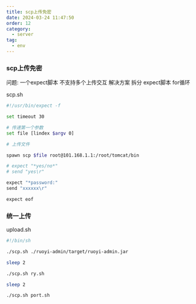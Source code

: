 ```yaml
---
title: scp上传免密
date: 2024-03-24 11:47:50
order: 12
category:
  - server
tag:
  - env
---
```


### scp上传免密

问题: 一个expect脚本 不支持多个上传交互
解决方案 拆分 expect脚本 for循环

scp.sh
```bash
#!/usr/bin/expect -f

set timeout 30

# 传递第一个参数
set file [lindex $argv 0]

# 上传文件

spawn scp $file root@101.168.1.1:/root/tomcat/bin

# expect "*yes/no*"
# send "yes\r"

expect "*password:"
send "xxxxxx\r"

expect eof
```

### 统一上传

upload.sh 
```bash
#!/bin/sh

./scp.sh ./ruoyi-admin/target/ruoyi-admin.jar

sleep 2

./scp.sh ry.sh

sleep 2

./scp.sh port.sh
```
